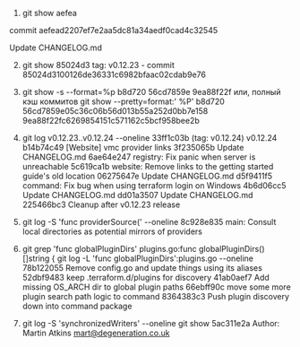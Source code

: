 1.	git show aefea
<p>commit aefead2207ef7e2aa5dc81a34aedf0cad4c32545</p>
Update CHANGELOG.md

2.	git show 85024d3
tag: v0.12.23 - commit 85024d3100126de36331c6982bfaac02cdab9e76

3.	git show -s --format=%p b8d720
56cd7859e 9ea88f22f
или, полный кэш коммитов
	git show --pretty=format:' %P' b8d720
56cd7859e05c36c06b56d013b55a252d0bb7e158 
9ea88f22fc6269854151c571162c5bcf958bee2b

4.	git log  v0.12.23..v0.12.24  --oneline
33ff1c03b (tag: v0.12.24) v0.12.24
b14b74c49 [Website] vmc provider links
3f235065b Update CHANGELOG.md
6ae64e247 registry: Fix panic when server is unreachable
5c619ca1b website: Remove links to the getting started guide's old location
06275647e Update CHANGELOG.md
d5f9411f5 command: Fix bug when using terraform login on Windows
4b6d06cc5 Update CHANGELOG.md
dd01a3507 Update CHANGELOG.md
225466bc3 Cleanup after v0.12.23 release

5.	git log -S 'func providerSource(' --oneline
8c928e835 main: Consult local directories as potential mirrors of providers

6.	git grep 'func globalPluginDirs'
plugins.go:func globalPluginDirs() []string {
	git log -L 'func globalPluginDirs':plugins.go --oneline
78b122055 Remove config.go and update things using its aliases
52dbf9483 keep .terraform.d/plugins for discovery
41ab0aef7 Add missing OS_ARCH dir to global plugin paths
66ebff90c move some more plugin search path logic to command
8364383c3 Push plugin discovery down into command package

7.	git log -S 'synchronizedWriters' --oneline
	git show 5ac311e2a
Author: Martin Atkins <mart@degeneration.co.uk>
